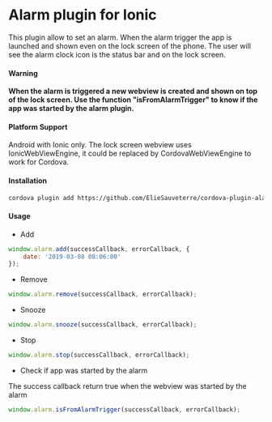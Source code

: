 Alarm plugin for Ionic
===============
This plugin allow to set an alarm. When the alarm trigger the app is launched and shown even on the lock screen of the phone.
The user will see the alarm clock icon is the status bar and on the lock screen.

#### Warning
**When the alarm is triggered a new webview is created and shown on top of the lock screen. Use the function "isFromAlarmTrigger" to know if the app was started by the alarm plugin.**


#### Platform Support
Android with Ionic only. The lock screen webview uses IonicWebViewEngine, it could be replaced by CordovaWebViewEngine to work for Cordova.


#### Installation
```bash
cordova plugin add https://github.com/ElieSauveterre/cordova-plugin-alarm
```

#### Usage
- Add
```javascript
window.alarm.add(successCallback, errorCallback, {
    date: '2019-03-08 08:06:00'
});
```

- Remove
```javascript
window.alarm.remove(successCallback, errorCallback);
```

- Snooze
```javascript
window.alarm.snooze(successCallback, errorCallback);
```

- Stop
```javascript
window.alarm.stop(successCallback, errorCallback);
```

- Check if app was started by the alarm

The success callback return true when the webview was started by the alarm
```javascript
window.alarm.isFromAlarmTrigger(successCallback, errorCallback);
```

